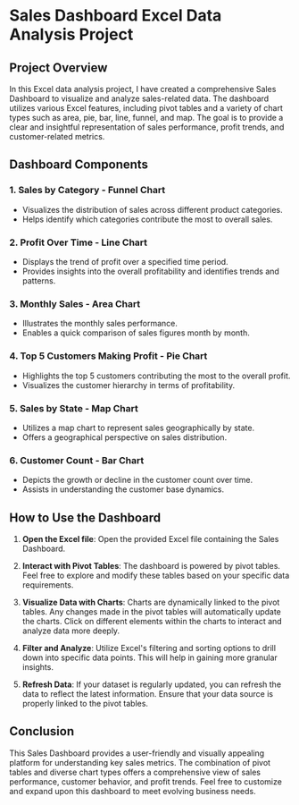 # Sales Dashboard Excel Data Analysis Project

## Project Overview

In this Excel data analysis project, I have created a comprehensive Sales Dashboard to visualize and analyze sales-related data. The dashboard utilizes various Excel features, including pivot tables and a variety of chart types such as area, pie, bar, line, funnel, and map. The goal is to provide a clear and insightful representation of sales performance, profit trends, and customer-related metrics.

## Dashboard Components

### 1. **Sales by Category -  Funnel Chart**

   - Visualizes the distribution of sales across different product categories.
   - Helps identify which categories contribute the most to overall sales.

### 2. **Profit Over Time - Line Chart**

   - Displays the trend of profit over a specified time period.
   - Provides insights into the overall profitability and identifies trends and patterns.

### 3. **Monthly Sales - Area Chart**

   - Illustrates the monthly sales performance.
   - Enables a quick comparison of sales figures month by month.

### 4. **Top 5 Customers Making Profit - Pie Chart**

   - Highlights the top 5 customers contributing the most to the overall profit.
   - Visualizes the customer hierarchy in terms of profitability.

### 5. **Sales by State - Map Chart**

   - Utilizes a map chart to represent sales geographically by state.
   - Offers a geographical perspective on sales distribution.

### 6. **Customer Count - Bar Chart**

   - Depicts the growth or decline in the customer count over time.
   - Assists in understanding the customer base dynamics.

## How to Use the Dashboard

1. **Open the Excel file**: Open the provided Excel file containing the Sales Dashboard.

2. **Interact with Pivot Tables**: The dashboard is powered by pivot tables. Feel free to explore and modify these tables based on your specific data requirements.

3. **Visualize Data with Charts**: Charts are dynamically linked to the pivot tables. Any changes made in the pivot tables will automatically update the charts. Click on different elements within the charts to interact and analyze data more deeply.

4. **Filter and Analyze**: Utilize Excel's filtering and sorting options to drill down into specific data points. This will help in gaining more granular insights.

5. **Refresh Data**: If your dataset is regularly updated, you can refresh the data to reflect the latest information. Ensure that your data source is properly linked to the pivot tables.

## Conclusion

This Sales Dashboard provides a user-friendly and visually appealing platform for understanding key sales metrics. The combination of pivot tables and diverse chart types offers a comprehensive view of sales performance, customer behavior, and profit trends. Feel free to customize and expand upon this dashboard to meet evolving business needs.
